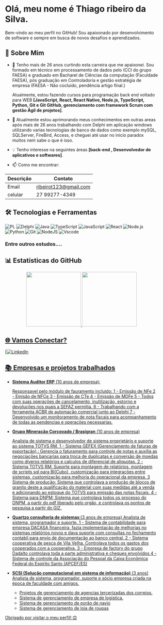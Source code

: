 # Olá, meu nome é Thiago ribeiro da Silva.

Bem-vindo ao meu perfil no GitHub! Sou apaixonado por desenvolvimento de software e sempre em busca de novos desafios e aprendizados.

## 🚀 Sobre Mim
- 🌱  Tenho mais de 26 anos curtindo esta carreira que me apaixonei. Sou formado em técnico em processamento de dados pelo (CCI do grupo FAESA) e graduado em Bacharel de Ciências da computação (Faculdade FAESA), pós graduação em Controladoria e gestão estratégia de empresa (FAESA - Não cocluido, pendência artigo final.)

    Atualmente, estou fazendo cursos para programação back end voltado para WEB **[JavaScript, React, React Native, Node.js, TypeScript, Python, Git e Git GitHub, gerenciamento com framework Scrum com gestão Ágil de projetos]**.

- 💼 Atualmente estou aprimorando meus conhecimentos em outras areas após mais de 26 anos trabalhando com Delphi em aplicação windows utilizando varias tecnologias de banco de dados como exemplo mySQL, SQLServer, FireBird, Access, e cheguei até usar no inicio paradox muitos nem sabe o que é isso.

- 💡 Tenho interesse na seguintes áreas **[back-end ,  Desenvolvedor de aplicativos e softwares]**.

- 📫 Como me encontrar:

| Descrição | Contato |
| ----------- | ---------- |
| Email | ribeirot123@gmail.com | 
|celular | 27 99277-4349 |

## 🛠️ Tecnologias e Ferramentas
![PL](https://img.shields.io/badge/PL%2FSQL-000?style=for-the-badge&logo=node.js&logoColor=white) 
![Delphi](https://img.shields.io/badge/Delphi-000?style=for-the-badge&logo=delphi&logoColor=white) 
![Java](https://img.shields.io/badge/java-000?style=for-the-badge&logo=openjdk&logoColor=white) 
![TypeScript](https://img.shields.io/badge/TypeScript-000?style=for-the-badge&logo=typescript&logoColor=white) 
![JavaScript](https://img.shields.io/badge/JavaScript-000?style=for-the-badge&logo=javascript) 
![React](https://img.shields.io/badge/React-000?style=for-the-badge&logo=react) 
![Node.js](https://img.shields.io/badge/Node.js-000?style=for-the-badge&logo=node.js) 
![Python](https://img.shields.io/badge/Python-000?style=for-the-badge&logo=python) 
![Git](https://img.shields.io/badge/Git-000?style=for-the-badge&logo=git) 
![NodeJS](https://img.shields.io/badge/node.js-000?style=for-the-badge&logo=node.js&logoColor=white) 
![Vscode](https://img.shields.io/badge/Vscode-000?style=for-the-badge&logo=visual-studio-code&logoColor=white) 
### Entre outros estudos.... ###

## 📊 Estatísticas do GitHub
<div align="center">
  <a href="https://github.com/ribeirot1">
  <img height="180em" src="https://github-readme-stats.vercel.app/api?username=ribeirot1&show_icons=true&theme=dark&include_all_commits=true&count_private=true"/>
  <img height="180em" src="https://github-readme-stats.vercel.app/api/top-langs/?username=ribeirot1&layout=compact&langs_count=7&theme=dark"/>
</div>

## 🌐 Vamos Conectar?
[![LinkedIn](https://www.linkedin.com/in/thiago-ribeirot-silva/)

## 📚 Empresas e projetos trabalhados
- **Sistema Auditor ERP** (10 anos de empresa): 

    Responsavel pelo módulo de fauramento incluido:
        1 - Emissão de NFe
        2 - Emisão de NFCe
        3 - Emissão de CTe
        4 - Emissão de MDFe
        5 - Todos com suas operações de cancelamento, inutilização, estorno e devoluções nos quais a SEFAZ permitia.
        6 - Trabalhando com a ferramenta ACBR de automação comercial junto ao Delphi
        7 - Desenvolvido um monitoramento de nota fiscais para acompanhamento de todas as pendencias e operações necessarias.

- **Grupo Mineração Corcovado / Brasigran** (10 anos de empresa)

    Analista de sistema e desenvolvedor de sistema proprietário e suporte ao sistema TOTVS RM.
        1 - Sistema GEFEX (Gerenciamento de faturas de exportação) : Gerencia o faturamento para controle de notas e auxilia as negociações bancarias para troca de duplicatas e conversão de moedas como diveros relatórios e calculos de diferencial de aliquotas.
        2 - Sistema TOTVS RM: Suporte para montagem de relatórios, montagem de scripts sql para BI(Cubo), customização para integrações entre sistemas, customização para melhoria do operacional da empresa.
        3 Sistema de produção: Sistema que controlava a produção de blocos de granito deste a qualificação do material com suas medidas até a venda e adicionando ao estoque do TOTVS para emissão das notas fiscais.
        4 - Sistema para DNPM: Sistema que controlava todos os processo do DNPM, a partir do pdf liberado pelo orgão, e controlava os pontos de pesquisa a partir do GIZ.


- **Quartzo consultoria de sistemas**:(3 anos de empresa) 
    Analista de sistema, programador e suporte.
    1 - Sistema de contabilidade para empresa DACASA financeira, fazia implementação de melhorias no sistemas relatórios novos e dava suporte com consultas no fechamento contabil para envio de documentação ao banco central.
    2 - Sistema cooperativa de pesca de Vila Velha. Controlava todos os gastos dos cooperados com a cooperativa.
    3 - Empresa de factory do grupo Dadalto controlava toda a parte administrativa e cheques envolvidos
    4 - Sistema de controle da Associação do Pessoal da Caixa Econômica Federal do Espírito Santo (APCEF/ES)
    
- **SCSI (Solução computacional em sistema de informação)** (3 anos)
    Analista de sistema, programador, suporte e sócio empresa criada na época de faculdade com amigos.
    - Projetos de gerenciamento de agencias tercerizadas dos correios.
    - Sistema de gerenciamento de empresa de logistica.
    - Sistema de gerenciamento de porão de navio
    - Sistema de gerenciamento de loja de roupas

Obrigado por visitar o meu perfil! 😊
